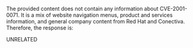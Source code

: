 The provided content does not contain any information about CVE-2001-0071. It is a mix of website navigation menus, product and services information, and general company content from Red Hat and Conectiva. Therefore, the response is:

UNRELATED